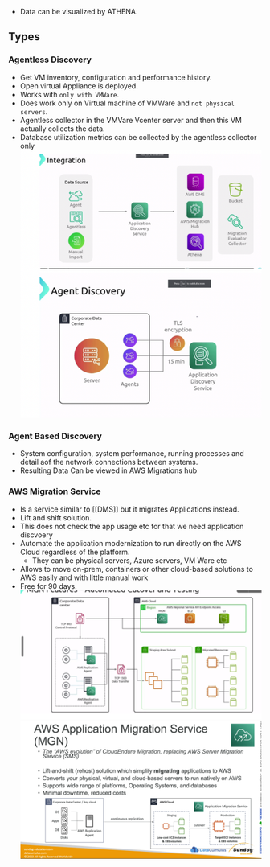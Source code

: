 
- Data can be visualized by ATHENA.
## Types

### Agentless Discovery
- Get VM inventory, configuration and performance history.
- Open virtual Appliance is deployed.
- Works with `only with VMWare`.
- Does work only on Virtual machine of VMWare and `not physical servers`.
- Agentless collector in the VMVare Vcenter server and then this VM actually collects the data.
- Database utilization metrics can be collected by the agentless collector only
![alt text](image-2.png)
### Agent Based Discovery
- System configuration, system performance, running processes and detail aof the network connections between systems.
- Resulting Data Can be viewed in AWS Migrations hub

### AWS Migration Service
- Is a service similar to [[DMS]] but it migrates Applications instead.
- Lift and shift solution.
- This does not check the app usage etc for that we need application discvoery
- Automate the application modernization to run directly on the AWS Cloud regardless of the platform. 
    - They can be physical servers, Azure servers, VM Ware etc
- Allows to move on-prem, containers or other cloud-based solutions to AWS easily and with little manual work
- Free for 90 days.
![alt text](image-4.png)
![alt text](image-3.png)